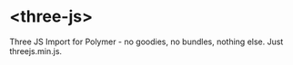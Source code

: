 # \<three-js\>

Three JS Import for Polymer - no goodies, no bundles, nothing else. Just threejs.min.js.